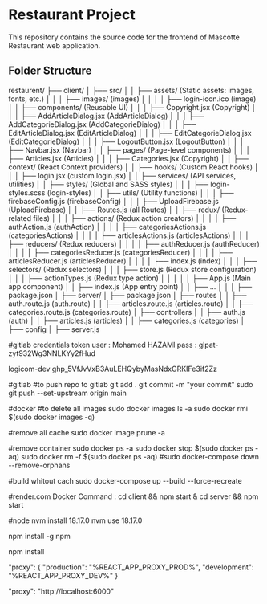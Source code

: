 # Restaurant Project
This repository contains the source code for the frontend of Mascotte Restaurant web application.
## Folder Structure
restaurent/
├── client/
│   ├── src/
│   │   ├── assets/                (Static assets: images, fonts, etc.)
│   │   │   ├── images/            (images)
│   │   │   │    ├── login-icon.ico (image) 
│   │   ├── components/            (Reusable UI)
│   │   │   ├── Copyright.jsx             (Copyright)
│   │   │   ├── AddArticleDialog.jsx      (AddArticleDialog)
│   │   │   ├── AddCategorieDialog.jsx    (AddCategorieDialog)
│   │   │   ├── EditArticleDialog.jsx     (EditArticleDialog)
│   │   │   ├── EditCategorieDialog.jsx   (EditCategorieDialog)
│   │   │   ├── LogoutButton.jsx          (LogoutButton)
│   │   │   ├── Navbar.jsx                (Navbar)
│   │   ├── pages/                 (Page-level components)
│   │   │   ├── Articles.jsx         (Articles)
│   │   │   ├── Categories.jsx       (Copyright)
│   │   ├── context/               (React Context providers)
│   │   ├── hooks/                 (Custom React hooks)
│   │   │   ├── login.jsx           (custom login.jsx)
│   │   ├── services/              (API services, utilities)
│   │   ├── styles/                (Global and SASS styles)
│   │   │   ├── login-styles.scss  (login-styles)
│   │   ├── utils/                 (Utility functions)
│   │   │   ├── firebaseConfig.js  (firebaseConfig)
│   │   │   ├── UploadFirebase.js  (UploadFirebase)
│   │   ├── Routes.js               (all Routes)
│   │   ├── redux/                  (Redux-related files)
│   │   │   ├── actions/            (Redux action creators)
│   │   │   │    ├── authAction.js          (authAction)
│   │   │   │    ├── categoriesActions.js   (categoriesActions)
│   │   │   │    ├── articlesActions.js     (articlesActions)
│   │   │   ├── reducers/                   (Redux reducers)
│   │   │   │    ├── authReducer.js         (authReducer)
│   │   │   │    ├── categoriesReducer.js   (categoriesReducer)
│   │   │   │    ├── articlesReducer.js     (articlesReducer)
│   │   │   │    ├── index.js         (index)
│   │   │   ├── selectors/          (Redux selectors)
│   │   │   ├── store.js            (Redux store configuration)
│   │   │   ├── actionTypes.js      (Redux type action)
│   │   │
│   │   ├── App.js                 (Main app component)
│   │   ├── index.js               (App entry point)
│   │   ├── ...
│   │
│   ├── package.json
│
├── server/
│   ├── package.json 
│   ├── routes
│   │    ├── auth.route.js          (auth.route)
│   │    ├── articles.route.js      (articles.route)
│   │    ├── categories.route.js      (categories.route)
│   ├── controllers
│   │    ├── auth.js                (auth)
│   │    ├── articles.js      (articles)
│   │    ├── categories.js      (categories)
│   ├── config
│   ├── server.js



#gitlab credentials token
user : Mohamed HAZAMI
pass : glpat-zyt932Wg3NNLKYy2fHud


logicom-dev
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
       

#gitlab
#to push repo to gitlab 
git add .
git commit -m "your commit"
sudo git push --set-upstream origin main 

#docker
#to delete all images 
sudo docker images ls -a
sudo docker rmi $(sudo docker images -q)

#remove all cache
sudo docker image prune -a

#remove container
sudo docker ps -a
sudo docker stop $(sudo docker ps -aq)
sudo docker rm -f $(sudo docker ps -aq)
#sudo docker-compose down --remove-orphans

#build whitout cach
sudo docker-compose up --build --force-recreate

#render.com
Docker Command : cd client && npm start & cd server && npm start

#node 
nvm install 18.17.0
nvm use 18.17.0

npm install -g npm

npm install




   "proxy": {
     "production": "%REACT_APP_PROXY_PROD%",
     "development": "%REACT_APP_PROXY_DEV%"
   }

   "proxy": "http://localhost:6000"

